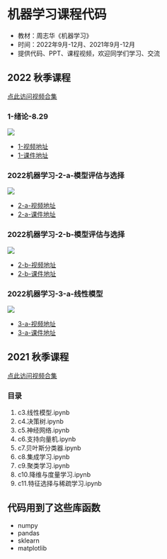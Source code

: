 # 机器学习课程代码

- 教材：周志华《机器学习》
- 时间：2022年9月-12月、2021年9月-12月
- 提供代码、PPT、课程视频，欢迎同学们学习、交流

## 2022 秋季课程
[点此访问视频合集](https://space.bilibili.com/693033162/channel/collectiondetail?sid=678748)

### 1-绪论-8.29
[![](https://bb-embed.herokuapp.com/embed?v=BV1Ad4y1R7h3)](https://player.bilibili.com/player.html?aid=387584400&bvid=BV1Ad4y1R7h3&cid=818954577&page=1)
- [1-视频地址](https://www.bilibili.com/video/BV1Ad4y1R7h3)
- [1-课件地址](https://www.bilibili.com/read/cv18358275)

### 2022机器学习-2-a-模型评估与选择

[![](https://bb-embed.herokuapp.com/embed?v=BV1mD4y1B7tc)](https://player.bilibili.com/player.html?aid=730186004&bvid=BV1mD4y1B7tc&cid=822579843&page=1)
- [2-a-视频地址](https://www.bilibili.com/video/BV1mD4y1B7tc)
- [2-a-课件地址](https://www.bilibili.com/read/cv18426619)

### 2022机器学习-2-b-模型评估与选择

[![](https://bb-embed.herokuapp.com/embed?v=BV1ba411u7vD)](//player.bilibili.com/player.html?aid=217849334&bvid=BV1ba411u7vD&cid=825143265&page=1)
- [2-b-视频地址](https://www.bilibili.com/video/BV1ba411u7vD)
- [2-b-课件地址](https://www.bilibili.com/read/cv18464938)

### 2022机器学习-3-a-线性模型

[![](https://bb-embed.herokuapp.com/embed?v=BV1Ue4y1C7kD)](//player.bilibili.com/player.html?aid=557972684&bvid=BV1Ue4y1C7kD&cid=828484747&page=1)
- [3-a-视频地址](https://www.bilibili.com/video/BV1Ue4y1C7kD)
- [3-a-课件地址](https://www.bilibili.com/read/cv18527034)

## 2021 秋季课程
[点此访问视频合集](https://space.bilibili.com/693033162/channel/collectiondetail?sid=237796)
### 目录
1. c3.线性模型.ipynb
2. c4.决策树.ipynb
3. c5.神经网络.ipynb
4. c6.支持向量机.ipynb
5. c7.贝叶斯分类器.ipynb
6. c8.集成学习.ipynb
7. c9.聚类学习.ipynb
8. c10.降维与度量学习.ipynb
9. c11.特征选择与稀疏学习.ipynb

## 代码用到了这些库函数
- numpy
- pandas
- sklearn
- matplotlib

